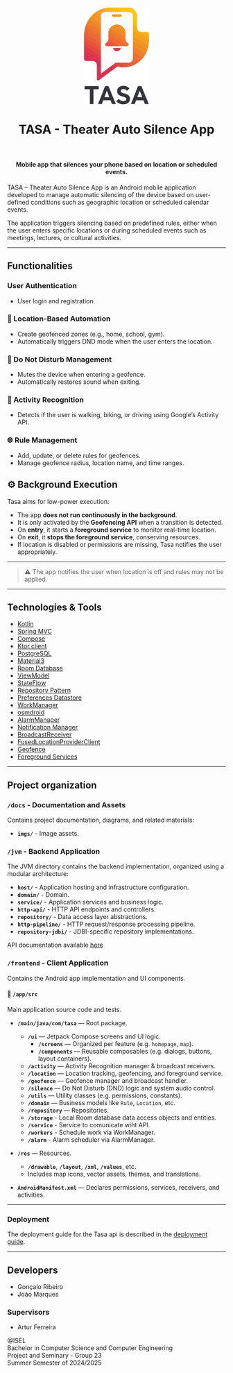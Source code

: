 
<h1 align="center">
  <br>
  <img src="docs/imgs/logo.png" alt="" width="150">
  <br>
  <br>TASA - Theater Auto Silence App<br>
</h1>

&nbsp;

<h4 align="center">Mobile app that silences your phone based on location or scheduled events.</h4>
<space></space>
TASA – Theater Auto Silence App is an Android mobile application developed to manage automatic silencing of the device based on user-defined conditions such as geographic location or scheduled calendar events.

The application triggers silencing based on predefined rules, either when the user enters specific locations or during scheduled events such as meetings, lectures, or cultural activities.

---

## Functionalities

### User Authentication

- User login and registration.

### 📍 Location-Based Automation

- Create geofenced zones (e.g., home, school, gym).
- Automatically triggers DND mode when the user enters the location.

### 🛑 Do Not Disturb Management

- Mutes the device when entering a geofence.
- Automatically restores sound when exiting.

### 🧠 Activity Recognition

- Detects if the user is walking, biking, or driving using Google’s Activity API.

### 🌐 Rule Management

- Add, update, or delete rules for geofences.
- Manage geofence radius, location name, and time ranges.

## ⚙️ Background Execution

Tasa aims for low-power execution:

- The app **does not run continuously in the background**.
- It is only activated by the **Geofencing API** when a transition is detected.
- On **entry**, it starts a **foreground service** to monitor real-time location.
- On **exit**, it **stops the foreground service**, conserving resources.
- If location is disabled or permissions are missing, Tasa notifies the user appropriately.

---

> ⚠️ The app notifies the user when location is off and rules may not be applied.

---

## Technologies & Tools

- [Kotlin](https://kotlinlang.org/)
- [Spring MVC](https://docs.spring.io/spring-framework/reference/web/webmvc.html)
- [Compose](https://developer.android.com/develop/ui/compose?hl=en)
- [Ktor client](https://ktor.io/docs/client-create-and-configure.html)
- [PostgreSQL](https://www.postgresql.org/)
- [Material3](https://developer.android.com/jetpack/androidx/releases/compose-material3?hl=en)
- [Room Database](https://developer.android.com/training/data-storage/room)
- [ViewModel](https://developer.android.com/topic/libraries/architecture/viewmodel?hl=en)
- [StateFlow](https://developer.android.com/kotlin/flow/stateflow-and-sharedflow?hl=en)
- [Repository Pattern](https://developer.android.com/topic/architecture/data-layer?hl=en)
- [Preferences Datastore](https://developer.android.com/topic/libraries/architecture/datastore)
- [WorkManager](https://developer.android.com/topic/libraries/architecture/workmanager)
- [osmdroid](https://github.com/osmdroid/osmdroid)
- [AlarmManager](https://developer.android.com/reference/android/app/AlarmManager)
- [Notification Manager](https://developer.android.com/reference/android/app/NotificationManager)
- [BroadcastReceiver](https://developer.android.com/reference/android/content/BroadcastReceiver)
- [FusedLocationProviderClient](https://developers.google.com/android/reference/com/google/android/gms/location/FusedLocationProviderClient.html)
- [Geofence](https://developer.android.com/develop/sensors-and-location/location/geofencing)
- [Foreground Services](https://developer.android.com/develop/background-work/services/fgs)

---

## Project organization

### `/docs` - Documentation and Assets

Contains project documentation, diagrams, and related materials:

- **`imgs/`** - Image assets.

### `/jvm` - Backend Application

  The JVM directory contains the backend implementation, organized using a modular architecture:

- **`host/`** - Application hosting and infrastructure configuration.
- **`domain/`** - Domain.
- **`service/`** - Application services and business logic.
- **`http-api/`** - HTTP API endpoints and controllers.
- **`repository/`** - Data access layer abstractions.
- **`http-pipeline/`** - HTTP request/response processing pipeline.
- **`repository-jdbi/`** - JDBI-specific repository implementations.


API documentation available [here](https://github.com/GoncaloRibeiro6533/TASA/blob/main/docs/api-docs.yaml)



### `/frontend` - Client Application

Contains the Android app implementation and UI components.

#### 📂 `/app/src`

Main application source code and tests.

- **`/main/java/com/tasa`** — Root package.
  - **`/ui`** — Jetpack Compose screens and UI logic.
    - **`/screens`** — Organized per feature (e.g. `homepage`, `map`).
    - **`/components`** — Reusable composables (e.g. dialogs, buttons, layout containers).
  - **`/activity`** — Activity Recognition manager & broadcast receivers.
  - **`/location`** — Location tracking, geofencing, and foreground service.
  - **`/geofence`** — Geofence manager and broadcast handler.
  - **`/silence`** — Do Not Disturb (DND) logic and system audio control.
  - **`/utils`** — Utility classes (e.g. permissions, constants).
  - **`/domain`** — Business models like `Rule`, `Location`, etc.
  - **`/repository`** — Repositories.
  - **`/storage`** - Local Room database data access objects and entities.
  - **`/service`** - Service to comunicate wiht API.
  - **`/workers`** - Schedule work via WorkManager.
  - **`/alarm`** - Alarm scheduler via AlarmManager.

- **`/res`** — Resources.
  - **`/drawable`**, **`/layout`**, **`/xml`**, **`/values`**, etc.
  - Includes map icons, vector assets, themes, and translations.

- **`AndroidManifest.xml`** — Declares permissions, services, receivers, and activities.

---

### Deployment

The deployment guide for the Tasa api is described in
the [deployment guide](https://github.com/GoncaloRibeiro6533/TASA/blob/main/docs/deploy.md).

---

## Developers

- Gonçalo Ribeiro
- João Marques

### Supervisors

- Artur Ferreira

@ISEL<br>
Bachelor in Computer Science and Computer Engineering<br>
Project and Seminary - Group 23<br>
Summer Semester of 2024/2025
